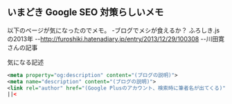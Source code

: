 ## いまどき Google SEO 対策らしいメモ

以下のページが気になったのでメモ。
-ブログでメシが食えるか？ ふろしき.jsの2013年
--http://furoshiki.hatenadiary.jp/entry/2013/12/29/100308
--川田寛さんの記事

気になる記述
```xml
<meta property="og:description" content="(ブログの説明)">
<meta name="description" content="(ブログの説明)">
<link rel="author" href="(Google Plusのアカウント、検索時に筆者名が出てくる)">
||<

